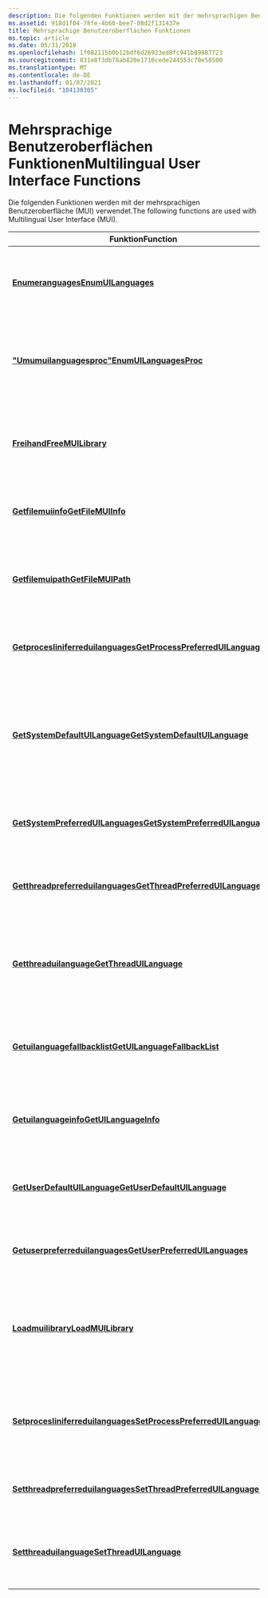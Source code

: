 ```yaml
---
description: Die folgenden Funktionen werden mit der mehrsprachigen Benutzeroberfläche (MUI) verwendet.
ms.assetid: 918d1f04-78fe-4b60-bee7-08d2f131437e
title: Mehrsprachige Benutzeroberflächen Funktionen
ms.topic: article
ms.date: 05/31/2018
ms.openlocfilehash: 1f082115b0b12bdf6d26923ed8fc941b89887723
ms.sourcegitcommit: 831e8f3db78ab820e1710cede244553c70e50500
ms.translationtype: MT
ms.contentlocale: de-DE
ms.lasthandoff: 01/07/2021
ms.locfileid: "104130305"
---
```

# <a name="multilingual-user-interface-functions"></a><span data-ttu-id="e7cd5-103">Mehrsprachige Benutzeroberflächen Funktionen</span><span class="sxs-lookup"><span data-stu-id="e7cd5-103">Multilingual User Interface Functions</span></span>

<span data-ttu-id="e7cd5-104">Die folgenden Funktionen werden mit der mehrsprachigen Benutzeroberfläche (MUI) verwendet.</span><span class="sxs-lookup"><span data-stu-id="e7cd5-104">The following functions are used with Multilingual User Interface (MUI).</span></span>



| <span data-ttu-id="e7cd5-105">Funktion</span><span class="sxs-lookup"><span data-stu-id="e7cd5-105">Function</span></span>                                                                 | <span data-ttu-id="e7cd5-106">BESCHREIBUNG</span><span class="sxs-lookup"><span data-stu-id="e7cd5-106">Description</span></span>                                                                                                             |
|--------------------------------------------------------------------------|-------------------------------------------------------------------------------------------------------------------------|
| [<span data-ttu-id="e7cd5-107">**Enumeranguages**</span><span class="sxs-lookup"><span data-stu-id="e7cd5-107">**EnumUILanguages**</span></span>](/windows/desktop/api/Winnls/nf-winnls-enumuilanguagesa)                               | <span data-ttu-id="e7cd5-108">Listet die Sprachen der Benutzeroberfläche auf, die auf dem Betriebssystem verfügbar sind.</span><span class="sxs-lookup"><span data-stu-id="e7cd5-108">Enumerates the user interface languages that are available on the operating system.</span></span>                                     |
| [<span data-ttu-id="e7cd5-109">**"Umumuilanguagesproc"**</span><span class="sxs-lookup"><span data-stu-id="e7cd5-109">**EnumUILanguagesProc**</span></span>](/windows/win32/api/winnls/nc-winnls-uilanguage_enumproca)                       | <span data-ttu-id="e7cd5-110">Eine Anwendungs definierte Funktion, die mit der [**enumuilanguages**](/windows/desktop/api/Winnls/nf-winnls-enumuilanguagesa) -Funktion verwendet wird.</span><span class="sxs-lookup"><span data-stu-id="e7cd5-110">An application-defined function used with the [**EnumUILanguages**](/windows/desktop/api/Winnls/nf-winnls-enumuilanguagesa) function.</span></span>                      |
| [<span data-ttu-id="e7cd5-111">**Freihand**</span><span class="sxs-lookup"><span data-stu-id="e7cd5-111">**FreeMUILibrary**</span></span>](/windows/desktop/api/Muiload/nf-muiload-freemuilibrary)                                 | <span data-ttu-id="e7cd5-112">Dekremente den Verweis Zähler eines von [ **loadmuilibrary** geladenen Ressourcen Moduls.](/windows/desktop/api/Muiload/nf-muiload-loadmuilibrarya)</span><span class="sxs-lookup"><span data-stu-id="e7cd5-112">Decrements the reference count of a resource module loaded by [**LoadMUILibrary**](/windows/desktop/api/Muiload/nf-muiload-loadmuilibrarya)</span></span>                  |
| [<span data-ttu-id="e7cd5-113">**Getfilemuiinfo**</span><span class="sxs-lookup"><span data-stu-id="e7cd5-113">**GetFileMUIInfo**</span></span>](/windows/desktop/api/Winnls/nf-winnls-getfilemuiinfo)                                 | <span data-ttu-id="e7cd5-114">Ruft ressourcenbezogene Informationen zu einer Datei ab.</span><span class="sxs-lookup"><span data-stu-id="e7cd5-114">Retrieves resource-related information about a file.</span></span>                                                                    |
| [<span data-ttu-id="e7cd5-115">**Getfilemuipath**</span><span class="sxs-lookup"><span data-stu-id="e7cd5-115">**GetFileMUIPath**</span></span>](/windows/desktop/api/Winnls/nf-winnls-getfilemuipath)                                 | <span data-ttu-id="e7cd5-116">Ruft den Pfad zu einer sprachspezifischen Ressourcen Datei ab, die der angegebenen LN-Datei zugeordnet ist.</span><span class="sxs-lookup"><span data-stu-id="e7cd5-116">Retrieves the path to a language-specific resource file associated with the supplied LN file.</span></span>                           |
| [<span data-ttu-id="e7cd5-117">**Getprocesliniferreduilanguages**</span><span class="sxs-lookup"><span data-stu-id="e7cd5-117">**GetProcessPreferredUILanguages**</span></span>](/windows/desktop/api/Winnls/nf-winnls-getprocesspreferreduilanguages) | <span data-ttu-id="e7cd5-118">Ruft die bevorzugten Benutzeroberflächen Sprachen des Prozesses ab.</span><span class="sxs-lookup"><span data-stu-id="e7cd5-118">Retrieves the process preferred UI languages.</span></span>                                                                           |
| [<span data-ttu-id="e7cd5-119">**GetSystemDefaultUILanguage**</span><span class="sxs-lookup"><span data-stu-id="e7cd5-119">**GetSystemDefaultUILanguage**</span></span>](/windows/desktop/api/Winnls/nf-winnls-getsystemdefaultuilanguage)         | <span data-ttu-id="e7cd5-120">Ruft den sprach Bezeichner für die standardmäßige Benutzeroberflächen Sprache des Systems ab, die unter Windows Vista als "Installationssprache" bezeichnet wird.</span><span class="sxs-lookup"><span data-stu-id="e7cd5-120">Retrieves the language identifier for the system default UI language, known as the "install language" on Windows Vista.</span></span> |
| [<span data-ttu-id="e7cd5-121">**GetSystemPreferredUILanguages**</span><span class="sxs-lookup"><span data-stu-id="e7cd5-121">**GetSystemPreferredUILanguages**</span></span>](/windows/desktop/api/Winnls/nf-winnls-getsystempreferreduilanguages)   | <span data-ttu-id="e7cd5-122">Ruft die bevorzugten Benutzeroberflächen Sprachen des Systems ab.</span><span class="sxs-lookup"><span data-stu-id="e7cd5-122">Retrieves the system preferred UI languages.</span></span>                                                                            |
| [<span data-ttu-id="e7cd5-123">**Getthreadpreferreduilanguages**</span><span class="sxs-lookup"><span data-stu-id="e7cd5-123">**GetThreadPreferredUILanguages**</span></span>](/windows/desktop/api/Winnls/nf-winnls-getthreadpreferreduilanguages)   | <span data-ttu-id="e7cd5-124">Ruft die für den aktuellen Thread bevorzugten Benutzeroberflächen Sprachen des Threads ab.</span><span class="sxs-lookup"><span data-stu-id="e7cd5-124">Retrieves the thread preferred UI languages for the current thread.</span></span>                                                     |
| [<span data-ttu-id="e7cd5-125">**Getthreaduilanguage**</span><span class="sxs-lookup"><span data-stu-id="e7cd5-125">**GetThreadUILanguage**</span></span>](/windows/desktop/api/Winnls/nf-winnls-getthreaduilanguage)                       | <span data-ttu-id="e7cd5-126">Gibt den sprach Bezeichner der ersten Benutzeroberflächen Sprache für den aktuellen Thread zurück.</span><span class="sxs-lookup"><span data-stu-id="e7cd5-126">Returns the language identifier of the first user interface language for the current thread.</span></span>                            |
| [<span data-ttu-id="e7cd5-127">**Getuilanguagefallbacklist**</span><span class="sxs-lookup"><span data-stu-id="e7cd5-127">**GetUILanguageFallbackList**</span></span>](/windows/desktop/api/Muiload/nf-muiload-getuilanguagefallbacklist)           | <span data-ttu-id="e7cd5-128">Ruft eine Fall Back Liste von Benutzeroberflächen Sprachen ab, die als Sprachnamen dargestellt werden.</span><span class="sxs-lookup"><span data-stu-id="e7cd5-128">Gets a fallback list of user interface languages represented as language names.</span></span>                                         |
| [<span data-ttu-id="e7cd5-129">**Getuilanguageinfo**</span><span class="sxs-lookup"><span data-stu-id="e7cd5-129">**GetUILanguageInfo**</span></span>](/windows/desktop/api/Winnls/nf-winnls-getuilanguageinfo)                           | <span data-ttu-id="e7cd5-130">Ruft eine Vielzahl von Informationen über eine Benutzeroberflächen Sprache ab.</span><span class="sxs-lookup"><span data-stu-id="e7cd5-130">Retrieves a variety of information about a user interface language.</span></span>                                                     |
| [<span data-ttu-id="e7cd5-131">**GetUserDefaultUILanguage**</span><span class="sxs-lookup"><span data-stu-id="e7cd5-131">**GetUserDefaultUILanguage**</span></span>](/windows/desktop/api/Winnls/nf-winnls-getuserdefaultuilanguage)             | <span data-ttu-id="e7cd5-132">Gibt den sprach Bezeichner für die Benutzeroberflächen Sprache des aktuellen Benutzers zurück.</span><span class="sxs-lookup"><span data-stu-id="e7cd5-132">Returns the language identifier for the user UI language for the current user.</span></span>                                          |
| [<span data-ttu-id="e7cd5-133">**Getuserpreferreduilanguages**</span><span class="sxs-lookup"><span data-stu-id="e7cd5-133">**GetUserPreferredUILanguages**</span></span>](/windows/desktop/api/Winnls/nf-winnls-getuserpreferreduilanguages)       | <span data-ttu-id="e7cd5-134">Ruft die bevorzugten Benutzeroberflächen Sprachen des Benutzers ab.</span><span class="sxs-lookup"><span data-stu-id="e7cd5-134">Retrieves the user preferred UI languages.</span></span>                                                                              |
| [<span data-ttu-id="e7cd5-135">**Loadmuilibrary**</span><span class="sxs-lookup"><span data-stu-id="e7cd5-135">**LoadMUILibrary**</span></span>](/windows/desktop/api/Muiload/nf-muiload-loadmuilibrarya)                                 | <span data-ttu-id="e7cd5-136">Gibt ein Handle für die sprachspezifischen Ressourcen zurück, die einer bestimmten Sprach neutralen Datei (LN) zugeordnet sind.</span><span class="sxs-lookup"><span data-stu-id="e7cd5-136">Returns a handle to the language-specific resources associated with a particular language-neutral (LN) file.</span></span>            |
| [<span data-ttu-id="e7cd5-137">**Setprocesliniferreduilanguages**</span><span class="sxs-lookup"><span data-stu-id="e7cd5-137">**SetProcessPreferredUILanguages**</span></span>](/windows/desktop/api/Winnls/nf-winnls-setprocesspreferreduilanguages) | <span data-ttu-id="e7cd5-138">Legt die Prozess bevorzugten Benutzeroberflächen Sprachen für den Anwendungsprozess fest.</span><span class="sxs-lookup"><span data-stu-id="e7cd5-138">Sets the process preferred UI languages for the application process.</span></span>                                                    |
| [<span data-ttu-id="e7cd5-139">**Setthreadpreferreduilanguages**</span><span class="sxs-lookup"><span data-stu-id="e7cd5-139">**SetThreadPreferredUILanguages**</span></span>](/windows/desktop/api/Winnls/nf-winnls-setthreadpreferreduilanguages)   | <span data-ttu-id="e7cd5-140">Legt die bevorzugten Benutzeroberflächen Sprachen des Threads fest.</span><span class="sxs-lookup"><span data-stu-id="e7cd5-140">Sets the thread preferred UI languages.</span></span>                                                                                 |
| [<span data-ttu-id="e7cd5-141">**Setthreaduilanguage**</span><span class="sxs-lookup"><span data-stu-id="e7cd5-141">**SetThreadUILanguage**</span></span>](/windows/desktop/api/Winnls/nf-winnls-setthreaduilanguage)                       | <span data-ttu-id="e7cd5-142">Legt die bevorzugte Benutzeroberflächen Sprache für den aktuellen Thread fest.</span><span class="sxs-lookup"><span data-stu-id="e7cd5-142">Sets the preferred user interface language for the current thread.</span></span>                                                      |



 

 

 
